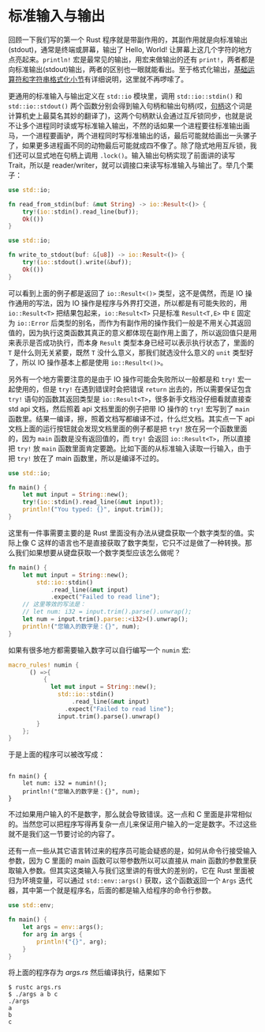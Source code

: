 # 标准输入与输出

回顾一下我们写的第一个 Rust 程序就是带副作用的，其副作用就是向标准输出(stdout)，通常是终端或屏幕，输出了 Hello, World! 让屏幕上这几个字符的地方点亮起来。`println!` 宏是最常见的输出，用宏来做输出的还有 `print!`，两者都是向标准输出(stdout)输出，两者的区别也一眼就能看出。至于格式化输出，[基础运算符和字符串格式化小节](../type/operator-and-formatting.md)有详细说明，这里就不再啰嗦了。

更通用的标准输入与输出定义在 `std::io` 模块里，调用 `std::io::stdin()` 和 `std::io::stdout()` 两个函数分别会得到输入句柄和输出句柄(哎，[句柄](https://zh.wikipedia.org/wiki/%E5%8F%A5%E6%9F%84)这个词是计算机史上最莫名其妙的翻译了)，这两个句柄默认会通过互斥锁同步，也就是说不让多个进程同时读或写标准输入输出，不然的话如果一个进程要往标准输出画马，一个进程要画驴，两个进程同时写标准输出的话，最后可能就给画出一头骡子了，如果更多进程画不同的动物最后可能就成四不像了。除了隐式地用互斥锁，我们还可以显式地在句柄上调用 `.lock()`。输入输出句柄实现了前面讲的读写 Trait，所以是 reader/writer，就可以调接口来读写标准输入与输出了。举几个栗子：

```rust
use std::io;

fn read_from_stdin(buf: &mut String) -> io::Result<()> {
	try!(io::stdin().read_line(buf));
	Ok(())
}
```

```rust
use std::io;

fn write_to_stdout(buf: &[u8]) -> io::Result<()> {
	try!(io::stdout().write(&buf));
	Ok(())
}
```

可以看到上面的例子都是返回了 `io::Result<()>` 类型，这不是偶然，而是 IO 操作通用的写法，因为 IO 操作是程序与外界打交道，所以都是有可能失败的，用 `io::Result<T>` 把结果包起来，`io::Result<T>` 只是标准 `Result<T,E>` 中 `E` 固定为 `io::Error` 后类型的别名，而作为有副作用的操作我们一般是不用关心其返回值的，因为执行这类函数其真正的意义都体现在副作用上面了，所以返回值只是用来表示是否成功执行，而本身 `Result` 类型本身已经可以表示执行状态了，里面的 `T` 是什么则无关紧要，既然 `T` 没什么意义，那我们就选没什么意义的 `unit` 类型好了，所以 IO 操作基本上都是使用 `io::Result<()>`。

另外有一个地方需要注意的是由于 IO 操作可能会失败所以一般都是和 `try!` 宏一起使用的，但是 `try!` 在遇到错误时会把错误 `return` 出去的，所以需要保证包含 `try!` 语句的函数其返回类型是 `io::Result<T>`，很多新手文档没仔细看就直接查 std api 文档，然后照着 api 文档里面的例子把带 IO 操作的 `try!` 宏写到了 `main` 函数里。结果一编译，擦，照着文档写都编译不过，什么烂文档。其实点一下 api 文档上面的运行按钮就会发现文档里面的例子都是把 `try!` 放在另一个函数里面的，因为 `main` 函数是没有返回值的，而 `try!` 会返回 `io::Result<T>`，所以直接把 `try!` 放 `main` 函数里面肯定要跪。比如下面的从标准输入读取一行输入，由于把 `try!` 放在了 main 函数里，所以是编译不过的。

```rust
use std::io;

fn main() {
	let mut input = String::new();
	try!(io::stdin().read_line(&mut input));
	println!("You typed: {}", input.trim());
}
```

这里有一件事需要主要的是 Rust 里面没有办法从键盘获取一个数字类型的值。实际上像 C 这样的语言也不是直接获取了数字类型，它只不过是做了一种转换。那么我们如果想要从键盘获取一个数字类型应该怎么做呢？

```rust
fn main() {
	let mut input = String::new();
		std::io::stdin()
			.read_line(&mut input)
			.expect("Failed to read line");
    // 这里等效的写法是：
    // let num: i32 = input.trim().parse().unwrap(); 
	let num = input.trim().parse::<i32>().unwrap();
	println!("您输入的数字是：{}", num);
}
```

如果有很多地方都需要输入数字可以自行编写一个 `numin` 宏:

```rust
macro_rules! numin {
	  () =>{
	      {
            let mut input = String::new();
	          std::io::stdin()
	              .read_line(&mut input)
                .expect("Failed to read line");
	          input.trim().parse().unwrap()
        }
    };
}
```

于是上面的程序可以被改写成：

```

fn main() {
    let num: i32 = numin!();
	println!("您输入的数字是：{}", num);
}
```

不过如果用户输入的不是数字，那么就会导致错误。这一点和 C 里面是非常相似的。当然您可以把程序写得再复杂一点儿来保证用户输入的一定是数字。不过这些就不是我们这一节要讨论的内容了。

还有一点一些从其它语言转过来的程序员可能会疑惑的是，如何从命令行接受输入参数，因为 C 里面的 main 函数可以带参数所以可以直接从 main 函数的参数里获取输入参数。但其实这类输入与我们这里讲的有很大的差别的，它在 Rust 里面被归为环境变量，可以通过 `std::env::args()` 获取，这个函数返回一个 `Args` 迭代器，其中第一个就是程序名，后面的都是输入给程序的命令行参数。

```rust
use std::env;

fn main() {
	let args = env::args();
	for arg in args {
		println!("{}", arg);
	}
}
```

将上面的程序存为 *args.rs* 然后编译执行，结果如下

```
$ rustc args.rs
$ ./args a b c
./args
a
b
c
```


